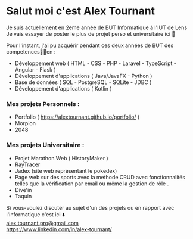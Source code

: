 # Salut moi c'est Alex Tournant
Je suis actuellement en 2eme année de BUT Informatique à l'IUT de Lens 
Je vais essayer de poster le plus de projet perso et universitaire ici 👀

Pour l'instant, j'ai pu acquérir pendant ces deux années de BUT des competences🧑‍💻en :  

- Développement web ( HTML - CSS - PHP - Laravel - TypeScript - Angular - Flask )
- Développement d'applications ( Java/JavaFX - Python )
- Base de données ( SQL - PostgreSQL - SQLite - JDBC )
- Développement d'applications ( Kotlin )

### Mes projets Personnels :
- Portfolio (  https://alextournant.github.io/portfolio/ )
- Morpion
- 2048
### Mes projets Universitaire :
- Projet Marathon Web ( HistoryMaker )
- RayTracer
- Jadex (site web représentant le pokedex)
- Page web sur des sports avec la methode CRUD avec fonctionnalités telles que la vérification par email ou même la gestion de rôle .
- Dive'in
- Taquin

Si vous-voulez discuter au sujet d'un des projets ou en rapport avec l'informatique c'est ici ⬇️   
alex.tournant.pro@gmail.com   
https://www.linkedin.com/in/alex-tournant/
